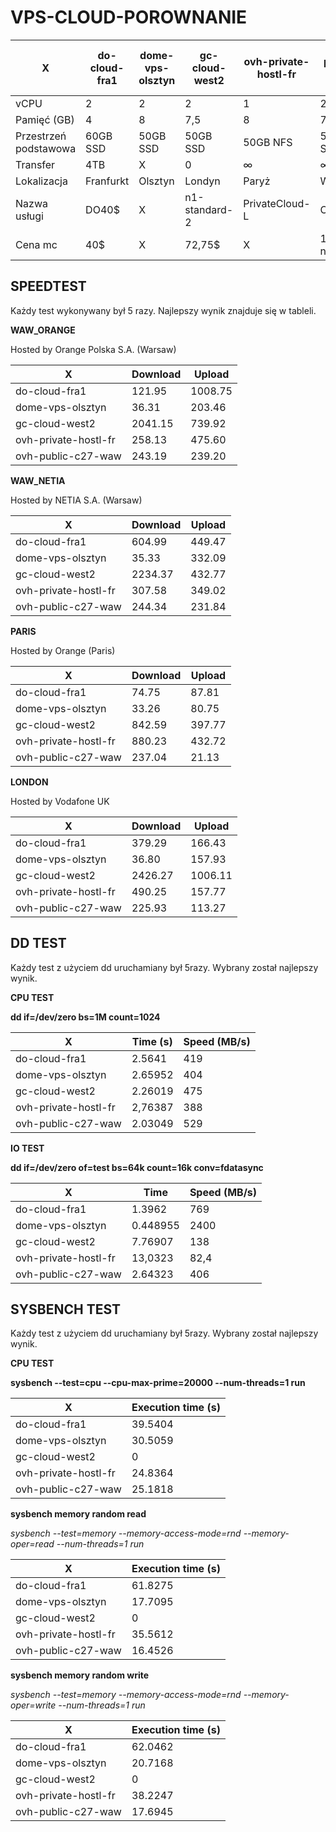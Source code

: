 # VPS-CLOUD-POROWNANIE

| X  | do-cloud-fra1  | dome-vps-olsztyn | gc-cloud-west2  | ovh-private-hostl-fr  | ovh-public-c27-waw |
| ------------- | ------------- | ------------- | ------------- | ------------- | ------------- |
| vCPU  | 2  | 2 | 2  | 1  | 2 |
| Pamięć (GB)  | 4  | 8 | 7,5  | 8  | 7 |
| Przestrzeń podstawowa  | 60GB SSD  | 50GB SSD | 50GB SSD  | 50GB NFS  | 50GB SSD |
| Transfer  | 4TB  | X | 0  | ∞  | ∞ |
| Lokalizacja | Franfurkt | Olsztyn | Londyn | Paryż | Warszwa |
| Nazwa usługi | DO40$ | X | n1-standard-2 | PrivateCloud-L | C2-7 |
| Cena mc  | 40$  | X | 72,75$  | X  | 128 zł netto |


## SPEEDTEST

Każdy test wykonywany był 5 razy. Najlepszy wynik znajduje się w tableli.

**WAW_ORANGE**

Hosted by Orange Polska S.A. (Warsaw)

| X  | Download  | Upload |
| ------------- | ------------- | ------------- |
| do-cloud-fra1  | 121.95  | 1008.75 |
| dome-vps-olsztyn  | 36.31  | 203.46 |
| gc-cloud-west2 | 2041.15 | 739.92 |
| ovh-private-hostl-fr | 258.13 | 475.60 |
| ovh-public-c27-waw | 243.19 | 239.20 |

**WAW_NETIA**

Hosted by NETIA S.A. (Warsaw)

| X  | Download  | Upload |
| ------------- | ------------- | ------------- |
| do-cloud-fra1  | 604.99  | 449.47 |
| dome-vps-olsztyn  | 35.33  | 332.09 |
| gc-cloud-west2 | 2234.37 | 432.77 |
| ovh-private-hostl-fr | 307.58 | 349.02 |
| ovh-public-c27-waw | 244.34 | 231.84 |


**PARIS**

Hosted by Orange (Paris)

| X  | Download  | Upload |
| ------------- | ------------- | ------------- |
| do-cloud-fra1  | 74.75  | 87.81 |
| dome-vps-olsztyn  | 33.26 | 80.75 |
| gc-cloud-west2 | 842.59 |397.77 |
| ovh-private-hostl-fr |880.23 | 432.72 |
| ovh-public-c27-waw | 237.04 | 21.13 |

**LONDON**

Hosted by Vodafone UK

| X  | Download  | Upload |
| ------------- | ------------- | ------------- |
| do-cloud-fra1  | 379.29  | 166.43 |
| dome-vps-olsztyn  | 36.80 | 157.93 |
| gc-cloud-west2 | 2426.27 |1006.11  |
| ovh-private-hostl-fr | 490.25 | 157.77 |
| ovh-public-c27-waw | 225.93 | 113.27 |


## DD TEST
Każdy test z użyciem dd uruchamiany był 5razy. Wybrany został najlepszy wynik. 


**CPU TEST**

__dd if=/dev/zero bs=1M count=1024__

| X  | Time (s)  | Speed (MB/s) |
| ------------- | ------------- | ------------- |
| do-cloud-fra1  | 2.5641  | 419 |
| dome-vps-olsztyn  | 2.65952 | 404 |
| gc-cloud-west2 |2.26019  |475  |
| ovh-private-hostl-fr | 2,76387 | 388 |
| ovh-public-c27-waw | 2.03049 | 529 |



**IO TEST**

__dd if=/dev/zero of=test bs=64k count=16k conv=fdatasync__

| X  | Time  | Speed (MB/s) |
| ------------- | ------------- | ------------- |
| do-cloud-fra1  | 1.3962  | 769 |
| dome-vps-olsztyn  | 0.448955 | 2400 |
| gc-cloud-west2 | 7.76907  |138  |
| ovh-private-hostl-fr | 13,0323 | 82,4 |
| ovh-public-c27-waw | 2.64323 | 406 |


## SYSBENCH TEST
Każdy test z użyciem dd uruchamiany był 5razy. Wybrany został najlepszy wynik. 

**CPU TEST**

__sysbench --test=cpu --cpu-max-prime=20000 --num-threads=1 run__

| X  | Execution time (s) |
| ------------- | ------------- 
| do-cloud-fra1  | 39.5404  | 
| dome-vps-olsztyn  | 30.5059 |
| gc-cloud-west2 | 0  |
| ovh-private-hostl-fr | 24.8364 |
| ovh-public-c27-waw | 25.1818 |


**sysbench memory random read**

_sysbench --test=memory --memory-access-mode=rnd --memory-oper=read --num-threads=1 run_

| X  | Execution time (s) |
| ------------- | ------------- 
| do-cloud-fra1  | 61.8275  | 
| dome-vps-olsztyn  | 17.7095 |
| gc-cloud-west2 | 0  |
| ovh-private-hostl-fr | 35.5612 |
| ovh-public-c27-waw | 16.4526 |

**sysbench memory random write**

_sysbench --test=memory --memory-access-mode=rnd --memory-oper=write --num-threads=1 run_

| X  | Execution time (s) |
| ------------- | ------------- 
| do-cloud-fra1  | 62.0462  | 
| dome-vps-olsztyn  | 20.7168 |
| gc-cloud-west2 | 0  |
| ovh-private-hostl-fr | 38.2247 |
| ovh-public-c27-waw | 17.6945 |
